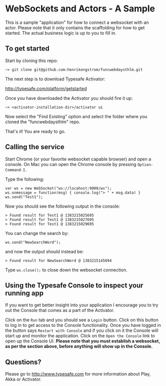 # WebSockets and Actors - A Sample

This is a sample "application" for how to connect a websocket with an actor.
Please note that it only contains the scaffolding for how to get started.
The actual business logic is up to you to fill in. 

## To get started

Start by cloning this repo:
  
`~> git clone git@github.com:henrikengstrom/funcwebdaysthlm.git`

The next step is to download Typesafe Activator: 

<http://typesafe.com/platform/getstarted>

Once you have downloaded the Activator you should fire it up:

`~> <activator-installation-dir>/activator ui`

Now select the "Find Existing" option and select the folder where you cloned the "funcwebdaysthlm" repo.

That's it! You are ready to go.

## Calling the service

Start Chrome (or your favorite websocket capable browser) and open a console.
On Mac you can open the Chrome console by pressing `Option-Command-I`.

Type the following:
  
```
var ws = new WebSocket("ws://locahost:9000/ws");
ws.onmessage = function(msg) { console.log("> " + msg.data) }
ws.send("Test1");
``` 

Now you should see the following output in the console:

```
> Found result for Test1 @ 1383215025695 
> Found result for Test1 @ 1383215027695 
> Found result for Test1 @ 1383215029695 
```

You can change the search by:

```
ws.send("NewSearchWord");
```

and now the output should instead be:

```
> Found result for NewSearchWord @ 1383215145694 
```

Type `ws.close();` to close down the websocket connection.


## Using the Typesafe Console to inspect your running app
If you want to get better insight into your application I encourage you to try out the Console that comes as a part of the Activator. 

Click on the `Run` tab and you should see a `Login` button. Click on this button to log in to get access to the Console functionality. Once you have logged in the button says `Restart with Console` and if you click on it the Console will start up and monitor the application. Click on the `Open the Console` link to open up the Console UI. **Please note that you must establish a websocket, as per the section above, before anything will show up in the Console.**

## Questions?
Please go to <http://www.typesafe.com> for more information about Play, Akka or Activator.